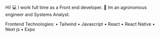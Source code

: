 Hi!
💻 I work full time as a Front end developer.
🌽 Im an agronomous engineer and Systems Analyst.

Frontend Technologies:
• Tailwind
• Javascript
• React
• React Native
• Next js
• Expo

